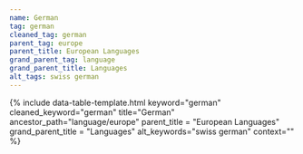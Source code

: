 ```yaml
---
name: German
tag: german
cleaned_tag: german
parent_tag: europe
parent_title: European Languages
grand_parent_tag: language
grand_parent_title: Languages
alt_tags: swiss german
---
```


{% include data-table-template.html 
  keyword="german" 
  cleaned_keyword="german" 
  title="German"
  ancestor_path="language/europe" 
  parent_title = "European Languages"
  grand_parent_title = "Languages"
  alt_keywords="swiss german"
  context=""
%}


